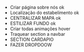 - Criar página sobre nós ok
- Localização do estabelimento ok
- CENTRALIZAR MAPA ok
- ESTILIZAR FUNDO ok
- Criar todas animações hover
- Traquear section a navbar
- SECTION CARDAPIO
- FAZER DROPDOOW



